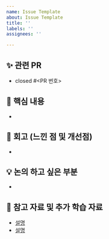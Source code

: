 ```yaml
---
name: Issue Template
about: Issue Template
title: ''
labels: ''
assignees: ''

---
```


## ✨ 관련 PR
- closed #<PR 번호>

## 📖 핵심 내용
- <!--본 주제에서 다룬 주요 개념이나 내용을 적어주세요.-->

## 🤔 회고 (느낀 점 및 개선점)
- <!--학습한 뒤에 느낀 점이나 배웠던 내용, 개선점을 적어주세요.-->

## 💡 논의 하고 싶은 부분
- <!--스터디 원에게 공유하고 싶은 유용한 내용이나 함께 논의하고 싶은 부분을 적어주세요.-->


## 🔗 참고 자료 및 추가 학습 자료
- [설명]([링크1)
- [설명](링크2)
